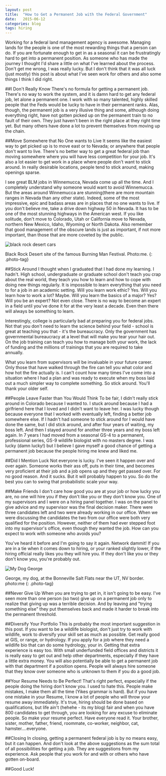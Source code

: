 ```yaml
---
layout: post
title:  "How to Get a Permanent Job with the Federal Government"
date:   2015-06-12
categories: blog 
tags: hiring 
---
```


Working for a federal land management agency is awesome. Managing lands for the people is one of the most rewarding things that a person can do.  If you are fortunate enough to get in as a seasonal it can be frustratingly hard to get into a permanent position. As someone who has made the journey I thought I'd share a little on what I've learned about the process.  Don't get me wrong, I was really lucky. But I don't think that it was all luck (just mostly) this post is about what I've seen work for others and also some things I think I did right.   

##I Don't Really Know
There's no formula for getting a permanent job. There's no way to work the system, and it is damn hard to get any federal job, let alone a permanent one.  I work with so many talented, highly skilled people that the Feds would be lucky to have in their permanent ranks. Alas, though, the permanent job is a very illusive thing and some, although doing everything right, have not gotten picked up on the permanent train to no fault of their own. They just haven't been in the right place at they right time yet.  But many others have done a lot to prevent themselves from moving up the chain.  

##Move Somewhere that No One wants to Live
It seems like the easiest way to get picked up is to move east or to Nevada; or anywhere that people don't want to live. There's no better way to get a great federal job than moving somewhere where you will have less competition for your job. It's also a lot easier to get work in a place where people don't want to stick around.  In really desirable locations, people tend to stick around, making openings sparse. 

 I see great BLM jobs in Winnemucca, Nevada come up all the time.  And I completely understand why someone would want to avoid Winnemucca. But the areas around Winnemucca are stunning(there are more mountain ranges in Nevada than any other state).  Indeed, some of the most impressive, epic and badass areas are in places that no one wants to live.  If you don't believe me, take a drive down highway 50 in Nevada.  It has to be one of the most stunning highways in the American west. If you like solitude, don't move to Colorado, Utah or California move to Nevada, northern New Mexico, Idaho, Wyoming or North Dakota. Also remember that good management of the obscure lands is just as important, if not more important, than those that are more coveted by the public.

<div>
<img 
        sizes="100vw"
        alt="black rock desert cars"
        src="{{"images/post-images/permenant_job/blackrock_pano_large.jpg" | prepend:site.baseurl}}"
        srcset="{{"images/post-images/permenant_job/blackrock_pano_large.jpg" | prepend:site.baseurl}} 1500w, {{"images/post-images/permenant_job/blackrock_pano_medium.jpg" | prepend:site.baseurl}} 1000w, {{"images/post-images/permenant_job/blackrock_pano_small.jpg" | prepend:site.baseurl}} 700w, {{"images/post-images/permenant_job/blackrock_pano_xsmall.jpg" | prepend:site.baseurl}} 500w" >
</div>

Black Rock Desert site of the famous Burning Man Festival. Photo:me.
{: .photo-tag}

##Stick Around
I thought when I graduated that I had done my learning.  I hadn't. High school, undergraduate  or graduate school don't teach you crap about the real world, they teach you how to learn and how to cope with doing new things regularly.  It is impossible to learn everything that you need to for a job in an academic setting.  Will you learn work ethic? Yes. Will you learn how to work a lot? Maybe. Will you learn the basics of a major? Yes? Will you be an expert? Not even close.  There is no way to become an expert in a field until you've done it for at the very least a decade.  Even then there will always be something to learn.  

Interestingly, college is particularly bad at preparing you for federal jobs.  Not that you don't need to learn the science behind your field - school is great at teaching you that - it's the bureaucracy.  Only the government has governmental bureaucracy at a level that will make you tear your hair out.  On the job training can teach you how to manage both your work, the lack of funding and the millions of trainings that you are required to take annually. 

What you learn from supervisors will be invaluable in your future career.  Only those that have walked through the fire can tell you what color and how hot the fire actually is.  I can't count how many times I've come into a situation where I had a plan and was ready to execute when my boss laid out a much simpler way to complete something. So stick around. You'll thank your older self. 

##People Leave Faster than You Would Think
To be fair, I didn't really stick around in Colorado because I wanted to.  I stuck around because I had a girlfriend here that I loved and I didn't want to leave her.  I was lucky though because everyone that I worked with eventually left, finding a better job somewhere else.  If I hadn't had someone to stick around for I would have done the same, but I did stick around, and after four years of waiting,  my boss left. And then I stayed around for another three years and my boss left again.   In 7 years I had moved from a seasonal GS-4 to a permanent, professional series, GS-9 wildlife biologist with no masters degree. I was lucky (damn lucky!) but I believe I gave myself a good chance of getting a permanent job because the people hiring me knew and liked me.   

##Did I Mention Luck
Not everyone is lucky.  I've seen it happen over and over again.  Someone works their ass off, puts in their time, and becomes very proficient at their job and a job opens up and they get passed over. For no good reason. And it sucks. But it will probably happen to you. So do the best you can to swing that probabilistic scale your way. 

##Make Friends
I don't care how good you are at your job or how lucky you are, no one will hire you if they don't like you or they don't know you. One of my supervisors and I were on a hiring panel together. I was on the panel to give advice and my supervisor was the final decision maker.  There were three candidates left and two were already working in our office.  When we were discussing the candidates the two from our office were both very qualified for the position.  However, neither of them had ever stepped foot into my supervisor's office, even though they wanted the job. How can you expect to work with someone who avoids you?  

You've heard it before and I'm going to say it again.  Network dammit!  If you are in a tie when it comes down to hiring, or your ranked slightly lower,  if the hiring official really likes you they will hire you. If they don't like you or they don't know you, you're probably out. 

<div>
<img 
        sizes="100vw"
        alt="My Dog George"
        src="{{"images/post-images/permenant_job/g_salt_flats_large.jpg" | prepend:site.baseurl}}"
        srcset="{{"images/post-images/permenant_job/g_salt_flats_large.jpg" | prepend:site.baseurl}} 1500w, {{"images/post-images/permenant_job/g_salt_flats_medium.jpg" | prepend:site.baseurl}} 1000w, {{"images/post-images/permenant_job/g_salt_flats_small.jpg" | prepend:site.baseurl}} 700w, {{"images/post-images/permenant_job/g_salt_flats_xsmall.jpg" | prepend:site.baseurl}} 500w" >
</div>

George, my dog, at the Bonneville Salt Flats near the UT, NV border. photo:me
{: .photo-tag}

##Never Give Up
When you are trying to get in, it isn't going to be easy.  I've seen more than one person (so two) give up on a permanent job only to realize that giving up was a terrible decision. And by leaving and "trying something else" they put themselves back and made it harder to break into the permanent threshold. 

##Diversify Your Portfolio
This is probably the most important suggestion in this post.  If you want to be a wildlife biologist, don't just try to work with wildlife, work to diversify your skill set as much as possible.  Get really good at GIS, or range, or hydrology.  If you apply for a job where they need a wildlife bio that can do some hydrology, your in.  Getting that extra experience is easy too. With small underfunded field offices and districts it is really easy to get out and help other departments, especially if they have a little extra money. You will also potentially be able to get a permanent job with that department if a position opens. People will always hire someone that they know over someone who is unknown to them if you do a good job. 

##Your Resume Needs to Be Perfect!
That's right perfect, especially if the people doing the hiring don't know you.  I used to hate this.  People make mistakes, I make them all the time (Yikes grammar is hard). But if you have one mistake in your Resume, I know a lot of people who will throw your resume away immediately.  It's true, hiring should be done based on qualifications, but life ain't (hehehe - its my blog) fair and when you have 800 candidates to get through, you are looking for any excuse to eliminate people. So make your resume perfect. Have everyone read it.  Your brother, sister, mother, father, friend, roommate, co-worker, neighbor, cat, hamster....everyone. 

##Closing
In closing, getting a permanent federal job is by no means easy, but it can happen. And don't look at the above suggestions as the sum total of all possibilities for getting a job.  They are suggestions from my experience.  Ask people that you work for and with or others who have gotten on-board.  

##Good Luck!








